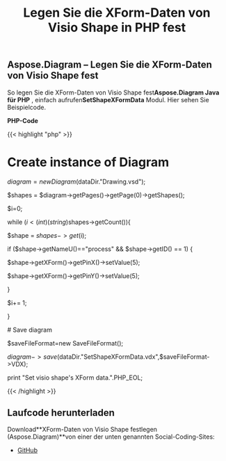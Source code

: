 ﻿---
title: Legen Sie die XForm-Daten von Visio Shape in PHP fest
type: docs
weight: 150
url: /de/java/set-visio-shape-s-xform-data-in-php/
---
## **Aspose.Diagram – Legen Sie die XForm-Daten von Visio Shape fest**
 So legen Sie die XForm-Daten von Visio Shape fest**Aspose.Diagram Java für PHP** , einfach aufrufen**SetShapeXFormData** Modul. Hier sehen Sie Beispielcode.

**PHP-Code**

{{< highlight "php" >}}

 # Create instance of Diagram

$diagram = new Diagram($dataDir."Drawing.vsd");

$shapes = $diagram->getPages()->getPage(0)->getShapes();

$i=0;

while ($i<(int)(string)$shapes->getCount()){

$shape = $shapes->get($i);

if ($shape->getNameU()=="process" && $shape->getID() == 1) {

$shape->getXForm()->getPinX()->setValue(5);

$shape->getXForm()->getPinY()->setValue(5);

}

$i+= 1;

}

\# Save diagram

$saveFileFormat=new SaveFileFormat();

$diagram->save($dataDir."SetShapeXFormData.vdx",$saveFileFormat->VDX);

print "Set visio shape's XForm data.".PHP_EOL;

{{< /highlight >}}
## **Laufcode herunterladen**
 Download**XForm-Daten von Visio Shape festlegen (Aspose.Diagram)**von einer der unten genannten Social-Coding-Sites:

- [GitHub](https://github.com/asposediagram/Aspose.Diagram-for-Java/blob/master/Plugins/Aspose_Diagram_Java_for_PHP/src/aspose/diagram/WorkingwithShapes/SetShapeXFormData.php)
